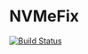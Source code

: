 NVMeFix
=======

[![Build Status](https://travis-ci.com/acidanthera/NVMeFix.svg?branch=master)](https://travis-ci.com/acidanthera/NVMeFix)
